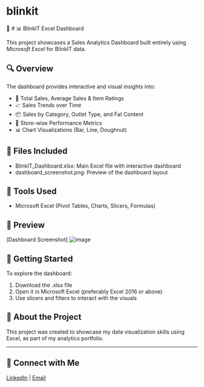 # blinkit
🎉 # 📊 BlinkIT Excel Dashboard

This project showcases a Sales Analytics Dashboard built entirely using *Microsoft Excel* for BlinkIT data.

## 🔍 Overview

The dashboard provides interactive and visual insights into:
- 🛒 Total Sales, Average Sales & Item Ratings
- 📈 Sales Trends over Time
- 📦 Sales by Category, Outlet Type, and Fat Content
- 🏪 Store-wise Performance Metrics
- 📊 Chart Visualizations (Bar, Line, Doughnut)

## 📁 Files Included

- BlinkIT_Dashboard.xlsx: Main Excel file with interactive dashboard
- dashboard_screenshot.png: Preview of the dashboard layout

## 🧰 Tools Used

- Microsoft Excel (Pivot Tables, Charts, Slicers, Formulas)
  

## 📸 Preview

[Dashboard Screenshot]
![image](https://github.com/user-attachments/assets/7d9b1bdc-6883-43bc-8ac7-ffdd8312d401)


## 🏁 Getting Started

To explore the dashboard:
1. Download the .xlsx file
2. Open it in Microsoft Excel (preferably Excel 2016 or above)
3. Use slicers and filters to interact with the visuals

## 📌 About the Project

This project was created to showcase my data visualization skills using Excel, as part of my analytics portfolio.

---

## 🔗 Connect with Me

[LinkedIn](#) | [Email](mailto:#)


